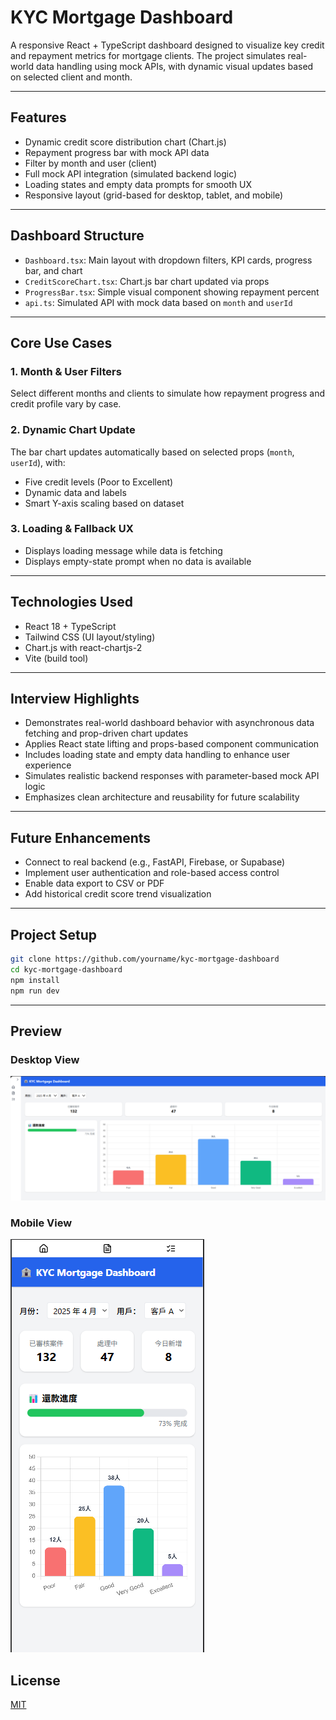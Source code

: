 # KYC Mortgage Dashboard

A responsive React + TypeScript dashboard designed to visualize key credit and repayment metrics for mortgage clients. The project simulates real-world data handling using mock APIs, with dynamic visual updates based on selected client and month.

---

## Features

- Dynamic credit score distribution chart (Chart.js)
- Repayment progress bar with mock API data
- Filter by month and user (client)
- Full mock API integration (simulated backend logic)
- Loading states and empty data prompts for smooth UX
- Responsive layout (grid-based for desktop, tablet, and mobile)

---

## Dashboard Structure

- `Dashboard.tsx`: Main layout with dropdown filters, KPI cards, progress bar, and chart
- `CreditScoreChart.tsx`: Chart.js bar chart updated via props
- `ProgressBar.tsx`: Simple visual component showing repayment percent
- `api.ts`: Simulated API with mock data based on `month` and `userId`

---

## Core Use Cases

### 1. Month & User Filters
Select different months and clients to simulate how repayment progress and credit profile vary by case.

### 2. Dynamic Chart Update
The bar chart updates automatically based on selected props (`month`, `userId`), with:
- Five credit levels (Poor to Excellent)
- Dynamic data and labels
- Smart Y-axis scaling based on dataset

### 3. Loading & Fallback UX
- Displays loading message while data is fetching
- Displays empty-state prompt when no data is available

---

## Technologies Used

- React 18 + TypeScript
- Tailwind CSS (UI layout/styling)
- Chart.js with react-chartjs-2
- Vite (build tool)

---

## Interview Highlights

- Demonstrates real-world dashboard behavior with asynchronous data fetching and prop-driven chart updates
- Applies React state lifting and props-based component communication
- Includes loading state and empty data handling to enhance user experience
- Simulates realistic backend responses with parameter-based mock API logic
- Emphasizes clean architecture and reusability for future scalability

---

## Future Enhancements

- Connect to real backend (e.g., FastAPI, Firebase, or Supabase)
- Implement user authentication and role-based access control
- Enable data export to CSV or PDF
- Add historical credit score trend visualization

---

## Project Setup

```bash
git clone https://github.com/yourname/kyc-mortgage-dashboard
cd kyc-mortgage-dashboard
npm install
npm run dev
```

---
## Preview

### Desktop View
![Desktop Preview](./public/dashboard-desktop.png)

### Mobile View
![Mobile Preview](./public/dashboard-mobile.png)


## License

[MIT](LICENSE)